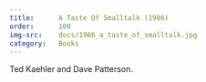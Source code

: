 ```yaml
---
title:      A Taste Of Smalltalk (1986)
order:      100
img-src:    docs/1986_a_taste_of_smalltalk.jpg
category:   Books
---
```

Ted Kaehler and Dave Patterson.